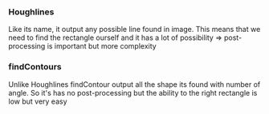 ### Houghlines
Like its name, it output any possible line found in image. This means that we need to find the rectangle ourself and it has a lot of possibility => post-processing is important but more complexity


### findContours
Unlike Houghlines findContour output all the shape its found with number of angle. So it's has no post-processing but the ability to the right rectangle is low but very easy
